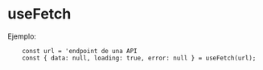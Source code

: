 # useFetch

Ejemplo:
```
    const url = 'endpoint de una API
    const { data: null, loading: true, error: null } = useFetch(url);
```